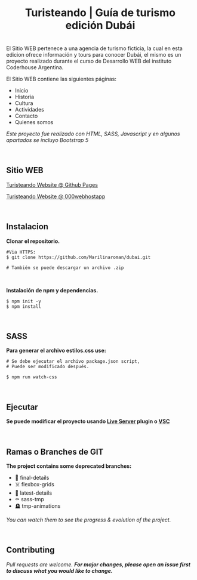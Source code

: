 <h1 align="center">Turisteando | Guía de turismo edición Dubái</h1>

<br>
El Sitio WEB pertenece a una agencia de turismo ficticia, la cual en esta edicion ofrece información y tours para conocer Dubái, el mismo es un proyecto realizado durante el curso de Desarrollo WEB del instituto Coderhouse Argentina.

El Sitio WEB contiene las siguientes páginas:

<ul>
<li>Inicio</li>
<li>Historia</li>
<li>Cultura</li>
<li>Actividades</li>
<li>Contacto</li>
<li>Quienes somos</li>
</ul>

*Este proyecto fue realizado con HTML, SASS, Javascript y en algunos apartados se incluyo Bootstrap 5*

<br>

## Sitio WEB

[Turisteando Website @ Github Pages](https://marilinaroman.github.io/dubai/index.html)

[Turisteando Website @ 000webhostapp](https://turisteandodubai.000webhostapp.com/)

<br>

## Instalacion

**Clonar el repositorio.**

```shell
#Via HTTPS:
$ git clone https://github.com/Marilinaroman/dubai.git

# También se puede descargar un archivo .zip
```
<br>

**Instalación de npm y dependencias.**

```shell
$ npm init -y
$ npm install
```
<br>

## SASS 

**Para generar el archivo estilos.css use:**

```shell
# Se debe ejecutar el archivo package.json script,
# Puede ser modificado después.

$ npm run watch-css
```
<br>

## Ejecutar

**Se puede modificar el proyecto usando [Live Server](https://marketplace.visualstudio.com/items?itemName=ritwickdey.LiveServer) plugin o [VSC](https://code.visualstudio.com/?wt.mc_id=vscom_downloads)**

<br>

## Ramas o Branches de GIT

**The project contains some deprecated branches:**

<ul>
<li>🎃 final-details</li>
<li>☠️ flexbox-grids</li>
<li>👻 latest-details</li>
<li>⚰️ sass-tmp</li>
<li>🪦 tmp-animations</li>
</ul>

*You can watch them to see the progress & evolution of the project.*

<br>

## Contributing

*Pull requests are welcome. **For major changes, please open an issue first to discuss what you would like to change.***